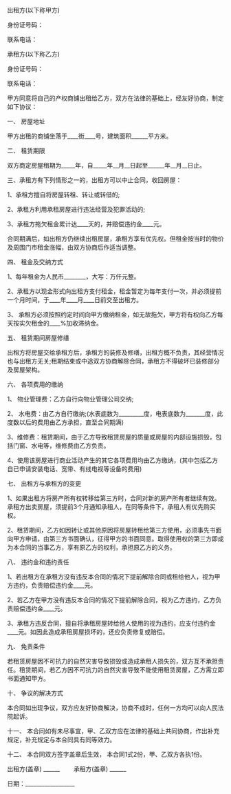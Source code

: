 
 


出租方(以下称甲方)


身份证号码：


联系电话：


承租方(以下称乙方)


身份证号码：


联系电话：


甲方同意将自己的产权商铺出租给乙方，双方在法律的基础上，经友好协商，制定如下协议：


一、 房屋地址


甲方出租的商铺坐落于____街____号，建筑面积______平方米。


二、 租赁期限


双方商定房屋租期为_____年，自_____年__月__日起至______年__月__日止。


三、承租方有下列情形之一的，出租方可以中止合同，收回房屋：


1、承租方擅自将房屋转租、转让或转借的;


2、承租方利用承租房屋进行违法经营及犯罪活动的;


3、承租方拖欠租金累计达____天的，并赔偿违约金____元。


合同期满后，如出租方仍继续出租房屋，承租方享有优先权。但租金按当时的物价及周围门市租金涨幅，由双方协商后作适当调整。


四、 租金及交纳方式


1、每年租金为人民币________，大写：万仟元整。


2、承租方以现金形式向出租方支付租金，租金暂定为每年支付一次，并必须提前一个月时间，于____年____月____日前交至出租方。


3、 承租方必须按照约定时间向甲方缴纳租金，如无故拖欠，甲方将有权向乙方每天按实欠租金的____%加收滞纳金。


五、 租赁期间房屋修缮


出租方将房屋交给承租方后，承租方的装修及修缮，出租方概不负责，其经营情况也与出租方无关;租期结束或中途双方协商解除合同，承租方不得破坏已装修部分及房屋架构。


六、 各项费用的缴纳


1、 物业管理费：乙方自行向物业管理公司交纳;


2、 水电费：由乙方自行缴纳;(水表底数为_________度，电表底数为_______度，此度数以后的费用由乙方承担，直至合同期满)


3、维修费：租赁期间，由于乙方导致租赁房屋的质量或房屋的内部设施损毁，包括门窗、水电等，维修费由乙方负责。


4、使用该房屋进行商业活动产生的其它各项费用均由乙方缴纳，(其中包括乙方自已申请安装电话、宽带、有线电视等设备的费用)


七、 出租方与承租方的变更


1、如果出租方将房产所有权转移给第三方时，合同对新的房产所有者继续有效。承租方出卖房屋，须提前3个月通知承租人，在同等条件下，承租人有优先购买权。


2、租赁期间，乙方如因转让或其他原因将房屋转租给第三方使用，必须事先书面向甲方申请，由第三方书面确认，征得甲方的书面同意。取得使用权的第三方即成为本合同的当事乙方，享有原乙方的权利，承担原乙方的义务。


八、 违约金和违约责任


1、若出租方在承租方没有违反本合同的情况下提前解除合同或租给他人，视为甲方违约，负责赔偿违约金____元。


2、若乙方在甲方没有违反本合同的情况下提前解除合同，视为乙方违约，乙方负责赔偿违约金____元。


3、承租方违反合同，擅自将承租房屋转给他人使用的视为违约，应支付违约金____元。如因此造成承租房屋损坏的，还应负责修复或赔偿。


九、 免责条件


若租赁房屋因不可抗力的自然灾害导致损毁或造成承租人损失的，双方互不承担责任。租赁期间，若乙方因不可抗力的自然灾害导致不能使用租赁房屋，乙方需立即书面通知甲方。


十、 争议的解决方式


本合同如出现争议，双方应友好协商解决，协商不成时，任何一方均可以向人民法院起诉。


十一、 本合同如有未尽事宜，甲、乙双方应在法律的基础上共同协商，作出补充规定，补充规定与本合同具有同等效力。


十二、 本合同双方签字盖章后生效， 本合同1式2份，甲、乙双方各执1份。


出租方(盖章) ______ 　　承租方(盖章) ______


日期：__________________
 


 

 
 
 
 
 
  


  
 

  


  


  
 
 
 
 

